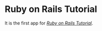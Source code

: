 
# Ruby on Rails Tutorial

It is the first app for
[*Ruby on Rails Tutorial*](http://railstutorial.org/).
